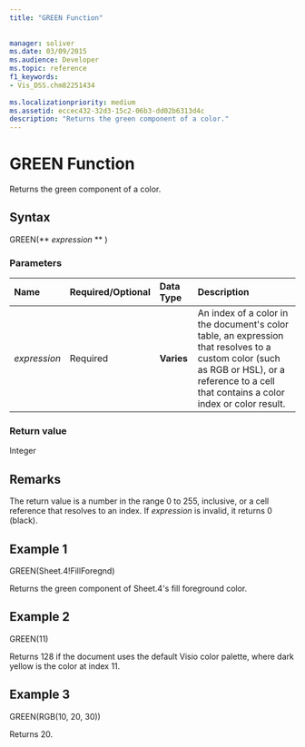 ```yaml
---
title: "GREEN Function"
 
 
manager: soliver
ms.date: 03/09/2015
ms.audience: Developer
ms.topic: reference
f1_keywords:
- Vis_DSS.chm82251434
 
ms.localizationpriority: medium
ms.assetid: eccec432-32d3-15c2-06b3-dd02b6313d4c
description: "Returns the green component of a color."
---
```


# GREEN Function

Returns the green component of a color.
  
## Syntax

GREEN(** *expression* ** ) 
  
### Parameters

|**Name**|**Required/Optional**|**Data Type**|**Description**|
|:-----|:-----|:-----|:-----|
| _expression_ <br/> |Required  <br/> |**Varies** <br/> |An index of a color in the document's color table, an expression that resolves to a custom color (such as RGB or HSL), or a reference to a cell that contains a color index or color result. |
   
### Return value

Integer
  
## Remarks

The return value is a number in the range 0 to 255, inclusive, or a cell reference that resolves to an index. If  *expression*  is invalid, it returns 0 (black). 
  
## Example 1

GREEN(Sheet.4!FillForegnd)
  
Returns the green component of Sheet.4's fill foreground color.
  
## Example 2

GREEN(11)
  
Returns 128 if the document uses the default Visio color palette, where dark yellow is the color at index 11.
  
## Example 3

GREEN(RGB(10, 20, 30))
  
Returns 20.
  

